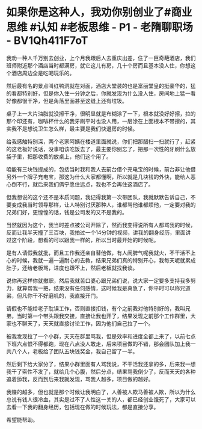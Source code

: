 # 如果你是这种人，我劝你别创业了#商业思维 #认知 #老板思维 - P1 - 老隋聊职场 - BV1Qh411F7oT

我劝一种人千万别去创业，上个月我跟后人去重庆出差，住了一巨奇葩酒店，我们班师附近那个酒店当时都满房，就它这儿有房，几十个房而且基本没人住，你想这个酒店周边全是吃喝玩乐的。

然后最有名的景点叫红鸭洞就在对面，酒店大堂装的也是富丽堂皇的挺豪华的，猛的看都特别好，但是你入住一分钟之后，你就发现为什么没人住，房间地上猛一看好像都很干净，但是角落里面甚至这缝上还有垃圾。

桌子上一大片油脂就没擦干净，很明显就是布糊涂了一下，根本就没好好擦，拉的那个印还有，咖啡杯什么的我牙刷平时也没人用，一层涂在上面根本不带擦的，其实我不是想说卫生怎么样，最主要是我们快退房的时候。

给我感触特别深，两个老家阿姨在楼道里面就说，你们把那醋扫一扫就行了，赶紧的这老板好说话，没事咱该吃饭去了，最主要你别忘了，把那一次性的牙刷什么放袋子里，把那收费的放桌上，他们这个用了。

咱能有三块钱提成的，包括当时我和我人去前台借个充电宝的时候，前台非让他借另外一个牌子充电宝，那这为什么大家都懂啊，所以就是几块钱的外快，能给人恶心倒不行，就后来我们俩宁愿住远点，我也不会再住这酒店了。

但我想说的这个还不是本质问题，我记得我第一次带团队，我就默默告诉自己，不要变成我当时领导那样，让人特别讨厌那种人，谁都骂他谁都烦他，一定要对我的兄弟们好，更惶惶的话，钱是公司发的又不是我的。

当然就因为这个，我当时差点被公司开除了，然而我变得说所有人都骂我的时候，反而让我半天撞了三百块，我拍过一个14分钟的视频，讲我的翻身经历，里面讲过这个阶段，想看的可以跟我一样的，所以当时最开始的时候呢。

是有人请假我就批，而且工作我还亲自替他做，有人闹脾气呢我就火，不干活不上心的时候，我就一遍一遍耐心的去教，结果兄弟们真的特别开心，我每天呢就累成肚子，还给老板骂，进度也跟不上，然后老板就找我谈。

说你再这样你就撤职，然后我就苦口婆心跟兄弟们说，说大家一定要多支持我多努力，就算帮我一把，结果没有任何感情，这时候我是真急了，你平时可以称兄道弟，但凡你干不好磨叽的，我直接开门。

请假也不能给老子耽误工作，否则直接扣钱，有个之前我对他特别好的，我叫兄弟，当时第一个带头跟我交接，直接让我也开了，结果发现之前那个工作群里，大家也不聊天了，天天就直接讨论工作，因为他们自己拉了一个。

被我发现拉了一个小群，天天在群里骂我，但是效率和进度全都上来了，以前七点下班六点恨不得都跑，现在八点没人敢走，后来项目做的不错，那会团队加上我一共八个人，老板给了团队五块钱奖金，我自己留了一半。

然后剩下给大家分了，结果小群里面有人骂我说，不干活我还拿的多，后来我一想我干了索性不发了，就给几个心腹，然后分点，结果骂我倒少了，反而天天的各种追着舔我，反而到后来我就发现，骂我人越多，项目做的越好。

我赚的越多，但也就是那个时候让我明白了，人善被人欺马善被人欺，所以为什么总说有钱人很冷血，其实是过不了人性这一关的人，都已经创业饿死了，大家可以去看一下我的翻身经历，包括现在做的时候玩法，都是直接分享。

希望能帮助。